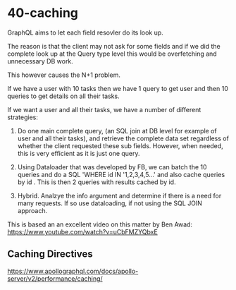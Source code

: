 # 40-caching

GraphQL aims to let each field resovler do its look up.

The reason is that the client may not ask for some fields and if we did the complete look up at the Query type level this would be overfetching and unnecessary DB work.

This however causes the N+1 problem.

If we have a user with 10 tasks then we have 1 query to get user and then 10 queries to get details on all their tasks.

If we want a user and all their tasks, we have a number of different strategies:

1. Do one main complete query, (an SQL join at DB level for example of user and all their tasks), and retrieve the complete data set regardless of whether the client requested these sub fields. However, when needed, this is very efficient as it is just one query.

2. Using Dataloader that was developed by FB, we can batch the 10 queries and do a SQL 'WHERE id IN '1,2,3,4,5...' and also cache queries by id . This is then 2 queries with results cached by id.

3. Hybrid. Analzye the info argument and determine if there is a need for many requests. If so use dataloading, if not using the SQL JOIN approach.

This is based an an excellent video on this matter by Ben Awad: https://www.youtube.com/watch?v=uCbFMZYQbxE

## Caching Directives

https://www.apollographql.com/docs/apollo-server/v2/performance/caching/
